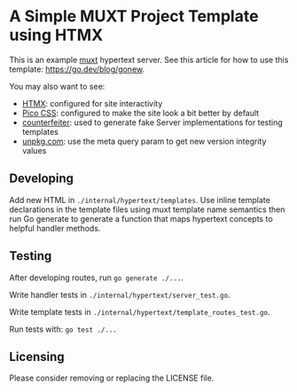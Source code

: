 # A Simple MUXT Project Template using HTMX

This is an example [muxt](http://github.com/crhntr/muxt) hypertext server.
See this article for how to use this template: https://go.dev/blog/gonew.

You may also want to see:
- [HTMX](https://htmx.org): configured for site interactivity
- [Pico CSS](https://picocss.com/docs): configured to make the site look a bit better by default
- [counterfeiter](https://github.com/maxbrunsfeld/counterfeiter): used to generate fake Server implementations for testing templates
- [unpkg.com](https://unpkg.com): use the meta query param to get new version integrity values

## Developing

Add new HTML in `./internal/hypertext/templates`.
Use inline template declarations in the template files using muxt template name semantics
then run Go generate to generate a function that maps hypertext concepts to helpful handler methods.

## Testing

After developing routes, run `go generate ./...`.

Write handler tests in `./internal/hypertext/server_test.go`.

Write template tests in `./internal/hypertext/template_routes_test.go`.

Run tests with: `go test ./...`

## Licensing

Please consider removing or replacing the LICENSE file.